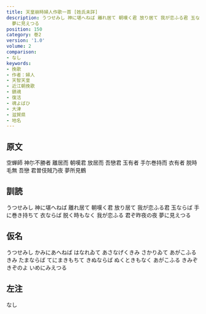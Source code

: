 ```yaml
---
title: 天皇崩時婦人作歌一首 [姓氏未詳]
description: うつせみし 神に堪へねば 離れ居て 朝嘆く君 放り居て 我が恋ふる君 玉ならば 手に巻き持ちて 衣ならば 脱く時もなく 我が恋ふる 君ぞ昨夜の夜
  夢に見えつる
position: 150
category: 巻2
version: '1.0'
volume: 2
comparison:
- なし
keywords:
- 挽歌
- 作者：婦人
- 天智天皇
- 近江朝挽歌
- 鎮魂
- 復活
- 魂よばひ
- 大津
- 滋賀県
- 地名
---
```


## 原文

空蝉師 神尓不勝者 離居而 朝嘆君 放居而 吾戀君 玉有者 手尓巻持而 衣有者 脱時毛無 吾戀 君曽伎賊乃夜 夢所見鶴

## 訓読

うつせみし 神に堪へねば 離れ居て 朝嘆く君 放り居て 我が恋ふる君 玉ならば 手に巻き持ちて 衣ならば 脱く時もなく 我が恋ふる 君ぞ昨夜の夜 夢に見えつる

## 仮名

うつせみし かみにあへねば はなれゐて あさなげくきみ さかりゐて あがこふるきみ たまならば てにまきもちて きぬならば ぬくときもなく あがこふる きみぞきぞのよ いめにみえつる

## 左注

なし
